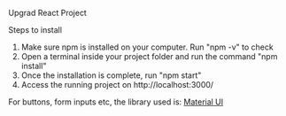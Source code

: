 Upgrad React Project

Steps to install

1. Make sure npm is installed on your computer. Run "npm -v" to check
2. Open a terminal inside your project folder and run the command "npm install"
3. Once the installation is complete, run "npm start"
4. Access the running project on http://localhost:3000/



For buttons, form inputs etc, the library used is:
[Material UI](https://mui.com/material-ui/getting-started/overview/)
